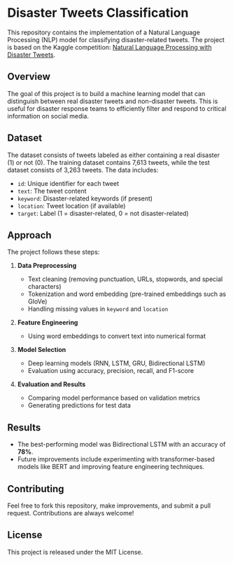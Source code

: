 # Disaster Tweets Classification

This repository contains the implementation of a Natural Language Processing (NLP) model for classifying disaster-related tweets. The project is based on the Kaggle competition: [Natural Language Processing with Disaster Tweets](https://www.kaggle.com/c/nlp-getting-started).

## Overview
The goal of this project is to build a machine learning model that can distinguish between real disaster tweets and non-disaster tweets. This is useful for disaster response teams to efficiently filter and respond to critical information on social media.

## Dataset
The dataset consists of tweets labeled as either containing a real disaster (1) or not (0). The training dataset contains 7,613 tweets, while the test dataset consists of 3,263 tweets. The data includes:
- `id`: Unique identifier for each tweet
- `text`: The tweet content
- `keyword`: Disaster-related keywords (if present)
- `location`: Tweet location (if available)
- `target`: Label (1 = disaster-related, 0 = not disaster-related)

## Approach
The project follows these steps:
1. **Data Preprocessing**
   - Text cleaning (removing punctuation, URLs, stopwords, and special characters)
   - Tokenization and word embedding (pre-trained embeddings such as GloVe)
   - Handling missing values in `keyword` and `location`

2. **Feature Engineering**
   - Using word embeddings to convert text into numerical format

3. **Model Selection**
   - Deep learning models (RNN, LSTM, GRU, Bidirectional LSTM)
   - Evaluation using accuracy, precision, recall, and F1-score

4. **Evaluation and Results**
   - Comparing model performance based on validation metrics
   - Generating predictions for test data

## Results
- The best-performing model was Bidirectional LSTM with an accuracy of **78%**.
- Future improvements include experimenting with transformer-based models like BERT and improving feature engineering techniques.

## Contributing
Feel free to fork this repository, make improvements, and submit a pull request. Contributions are always welcome!

## License
This project is released under the MIT License.
